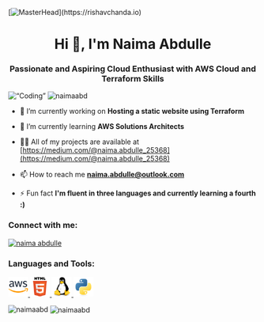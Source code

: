 [![MasterHead](https://1.bp.blogspot.com/-7A4WynwLsM...)](https://rishavchanda.io)
<h1 align="center">Hi 👋, I'm Naima Abdulle</h1>
<h3 align="center">Passionate and Aspiring Cloud Enthusiast with AWS Cloud and Terraform Skills</h3>
<img align=“right” alt=“Coding” width=“400” scr=“https://www.vecteezy.com/vector-art/7023245-young-girl-veiled-sitting-and-working-from-a-cafe-vector-illustration-free-download”

<p align="left"> <img src="https://komarev.com/ghpvc/?username=naimaabd&label=Profile%20views&color=0e75b6&style=flat" alt="naimaabd" /> </p>

- 🔭 I’m currently working on **Hosting a static website using Terraform**

- 🌱 I’m currently learning **AWS Solutions Architects**

- 👨‍💻 All of my projects are available at [https://medium.com/@naima.abdulle_25368](https://medium.com/@naima.abdulle_25368)

- 📫 How to reach me **naima.abdulle@outlook.com**

- ⚡ Fun fact **I'm fluent in three languages and currently learning a fourth :)**

<h3 align="left">Connect with me:</h3>
<p align="left">
<a href="https://linkedin.com/in/naima abdulle" target="blank"><img align="center" src="https://raw.githubusercontent.com/rahuldkjain/github-profile-readme-generator/master/src/images/icons/Social/linked-in-alt.svg" alt="naima abdulle" height="30" width="40" /></a>
</p>

<h3 align="left">Languages and Tools:</h3>
<p align="left"> <a href="https://aws.amazon.com" target="_blank" rel="noreferrer"> <img src="https://raw.githubusercontent.com/devicons/devicon/master/icons/amazonwebservices/amazonwebservices-original-wordmark.svg" alt="aws" width="40" height="40"/> </a> <a href="https://www.w3.org/html/" target="_blank" rel="noreferrer"> <img src="https://raw.githubusercontent.com/devicons/devicon/master/icons/html5/html5-original-wordmark.svg" alt="html5" width="40" height="40"/> </a> <a href="https://www.linux.org/" target="_blank" rel="noreferrer"> <img src="https://raw.githubusercontent.com/devicons/devicon/master/icons/linux/linux-original.svg" alt="linux" width="40" height="40"/> </a> <a href="https://www.python.org" target="_blank" rel="noreferrer"> <img src="https://raw.githubusercontent.com/devicons/devicon/master/icons/python/python-original.svg" alt="python" width="40" height="40"/> </a> </p>

<p><img align="left" src="https://github-readme-stats.vercel.app/api/top-langs?username=naimaabd&show_icons=true&locale=en&layout=compact" alt="naimaabd" /></p>

<p>&nbsp;<img align="center" src="https://github-readme-stats.vercel.app/api?username=naimaabd&show_icons=true&locale=en" alt="naimaabd" /></p>
